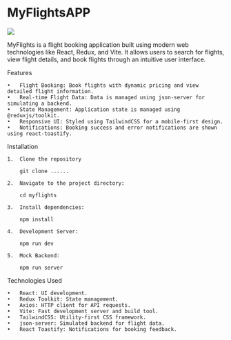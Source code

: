 # MyFlightsAPP

![](/public/gif/myFlight.gif)

MyFlights is a flight booking application built using modern web technologies like React, Redux, and Vite. It allows users to search for flights, view flight details, and book flights through an intuitive user interface.

Features

    •	Flight Booking: Book flights with dynamic pricing and view detailed flight information.
    •	Real-time Flight Data: Data is managed using json-server for simulating a backend.
    •	State Management: Application state is managed using @reduxjs/toolkit.
    •	Responsive UI: Styled using TailwindCSS for a mobile-first design.
    •	Notifications: Booking success and error notifications are shown using react-toastify.

Installation

    1.	Clone the repository

        git clone ......

    2.	Navigate to the project directory:

        cd myflights

    3.	Install dependencies:

        npm install

    4.	Development Server:

        npm run dev

    5.	Mock Backend:

        npm run server

Technologies Used

    •	React: UI development.
    •	Redux Toolkit: State management.
    •	Axios: HTTP client for API requests.
    •	Vite: Fast development server and build tool.
    •	TailwindCSS: Utility-first CSS framework.
    •	json-server: Simulated backend for flight data.
    •	React Toastify: Notifications for booking feedback.
